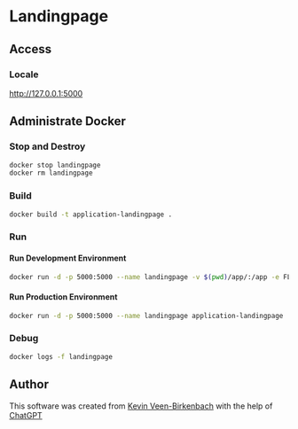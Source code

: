 # Landingpage

## Access
### Locale
http://127.0.0.1:5000


## Administrate Docker
### Stop and Destroy
```bash 
docker stop landingpage
docker rm landingpage
```

### Build
```bash
docker build -t application-landingpage .
```

### Run

#### Run Development Environment
```bash
docker run -d -p 5000:5000 --name landingpage -v $(pwd)/app/:/app -e FLASK_APP=app.py -e FLASK_ENV=development application-landingpage
```

#### Run Production Environment
```bash
docker run -d -p 5000:5000 --name landingpage application-landingpage
```

### Debug
```bash
docker logs -f landingpage
```
## Author
This software was created from [Kevin Veen-Birkenbach](https://www.veen.world/) with the help of [ChatGPT]()
